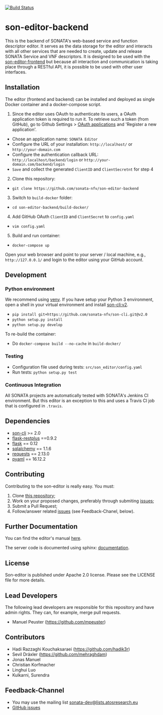 [![Build Status](https://travis-ci.org/sonata-nfv/son-editor-backend.svg?branch=master)](https://travis-ci.org/sonata-nfv/son-editor-backend.svg?branch=master)


# son-editor-backend

This is the backend of SONATA's web-based service and function descriptor editor. It serves as the data storage for the editor and interacts with all other services that are needed to create, update and release SONATA Service and VNF descriptors. It is designed to be used with the [son-editor-frontend](https://github.com/sonata-nfv/son-editor-frontend) but because all interaction and communication is taking place through a RESTful API, it is possible to be used with other user interfaces.

## Installation

The editor (frontend and backend) can be installed and deployed as single Docker container and a docker-compose script.

1. Since the editor uses OAuth to authenticate its users, a OAuth application token is required to run it. To retrieve such a token (from GitHub), go to Github Settings > [OAuth applications](https://github.com/settings/developers) and 'Register a new application'.
  * Chose an application name: `SONATA Editor`
  * Configure the URL of your installation: `http://localhost/` or `http://your-domain.com`
  * Configure the authentication callback URL: `http://localhost/backend/login` or `http://your-domain.com/backend/login`
  * `Save` and collect the generated `ClientID` and `ClientSecretnt` for step 4
2. Clone this repository:
 * `git clone https://github.com/sonata-nfv/son-editor-backend`
3. Switch to `build-docker` folder:
 * `cd son-editor-backend/build-docker/`
4. Add GitHub OAuth `ClientID` and `ClientSecret` to `config.yaml`
 * `vim config.yaml`
5. Build and run container:
 * `docker-compose up`

Open your web browser and point to your server / local machine, e.g., `http://127.0.0.1/` and login to the editor using your GitHub account.

## Development

### Python environment
We recommend using [venv](https://docs.python.org/dev/tutorial/venv.html). If you have setup your Python 3 environment, open a shell in your virtual environment
and install [son-cli:v2](https://github.com/sonata-nfv/son-cli/tree/v2.0).

* `pip install git+https://github.com/sonata-nfv/son-cli.git@v2.0`
* `python setup.py install`
* `python setup.py develop`

To re-build the container:

* Do `docker-compose build --no-cache` in `build-docker/`

### Testing

* Configuration file used during tests: `src/son_editor/config.yaml`
* Run tests: `python setup.py test`

### Continuous Integration

All SONATA projects are automatically tested with SONATA's Jenkins CI environment. But this editor is an exception to this and uses a Travis CI job that is configured in `.travis`.

## Dependencies

* [son-cli](https://github.com/sonata-nfv/son-cli) >= 2.0
* [flask-restplus](https://pypi.python.org/pypi/flask-restplus) ==0.9.2
* [flask](https://pypi.python.org/pypi/Flask) == 0.12
* [sqlalchemy](https://pypi.python.org/pypi/SQLAlchemy) == 1.1.6
* [requests](ttps://pypi.python.org/pypi/requests) == 2.13.0
* [pyaml](https://pypi.python.org/pypi/pyaml) == 16.12.2

## Contributing

Contributing to the son-editor is really easy. You must:

1. Clone [this repository](http://github.com/sonata-nfv/son-editor-backend);
2. Work on your proposed changes, preferably through submiting [issues](https://github.com/sonata-nfv/son-editor-backend/issues);
3. Submit a Pull Request;
4. Follow/answer related [issues](https://github.com/sonata-nfv/son-editor-backend/issues) (see Feedback-Chanel, below).

## Further Documentation

You can find the editor's manual [here](https://github.com/sonata-nfv/son-editor-backend/raw/master/technical_document_editor.pdf).

The server code is documented using sphinx: [documentation](https://cn-upb.github.io/upb-son-editor-backend/).

## License

Son-editor is published under Apache 2.0 license. Please see the LICENSE file for more details.

## Lead Developers

The following lead developers are responsible for this repository and have admin rights. They can, for example, merge pull requests.

* Manuel Peuster (https://github.com/mpeuster)

## Contributors

* Hadi Razzaghi Kouchaksaraei (https://github.com/hadik3r)
* Sevil Dräxler (https://github.com/mehraghdam)
* Jonas Manuel
* Christian Korfmacher
* Linghui Luo
* Kulkarni, Surendra


## Feedback-Channel

* You may use the mailing list [sonata-dev@lists.atosresearch.eu](mailto:sonata-dev@lists.atosresearch.eu)
* [GitHub issues](https://github.com/sonata-nfv/son-editor-backend/issues)

